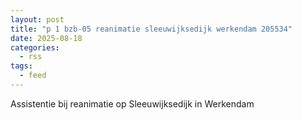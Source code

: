 ```yaml
---
layout: post
title: "p 1 bzb-05 reanimatie sleeuwijksedijk werkendam 205534"
date: 2025-08-18
categories: 
  - rss
tags: 
  - feed
---
```


Assistentie bij reanimatie op Sleeuwijksedijk in Werkendam
